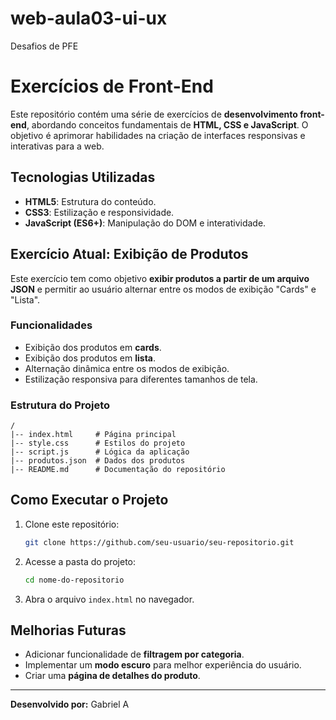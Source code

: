 # web-aula03-ui-ux
Desafios de PFE

# Exercícios de Front-End

Este repositório contém uma série de exercícios de **desenvolvimento front-end**, abordando conceitos fundamentais de **HTML, CSS e JavaScript**. O objetivo é aprimorar habilidades na criação de interfaces responsivas e interativas para a web.

## Tecnologias Utilizadas
- **HTML5**: Estrutura do conteúdo.
- **CSS3**: Estilização e responsividade.
- **JavaScript (ES6+)**: Manipulação do DOM e interatividade.

## Exercício Atual: Exibição de Produtos

Este exercício tem como objetivo **exibir produtos a partir de um arquivo JSON** e permitir ao usuário alternar entre os modos de exibição "Cards" e "Lista".

### Funcionalidades
- Exibição dos produtos em **cards**.
- Exibição dos produtos em **lista**.
- Alternação dinâmica entre os modos de exibição.
- Estilização responsiva para diferentes tamanhos de tela.

### Estrutura do Projeto
```
/
|-- index.html     # Página principal
|-- style.css      # Estilos do projeto
|-- script.js      # Lógica da aplicação
|-- produtos.json  # Dados dos produtos
|-- README.md      # Documentação do repositório
```

## Como Executar o Projeto
1. Clone este repositório:
   ```bash
   git clone https://github.com/seu-usuario/seu-repositorio.git
   ```
2. Acesse a pasta do projeto:
   ```bash
   cd nome-do-repositorio
   ```
3. Abra o arquivo `index.html` no navegador.

## Melhorias Futuras
- Adicionar funcionalidade de **filtragem por categoria**.
- Implementar um **modo escuro** para melhor experiência do usuário.
- Criar uma **página de detalhes do produto**.

---
**Desenvolvido por:** Gabriel A


